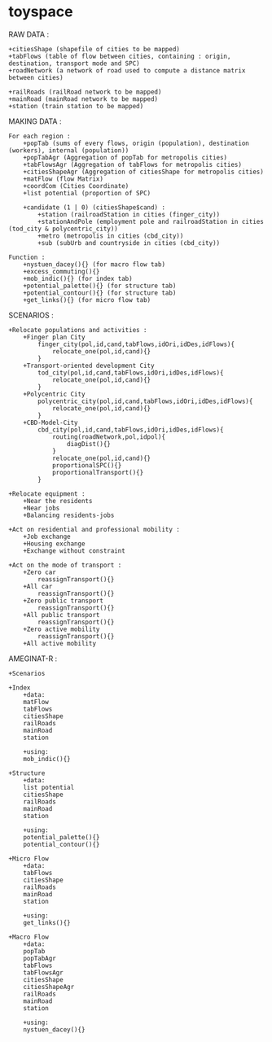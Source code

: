 # toyspace

RAW DATA :

	+citiesShape (shapefile of cities to be mapped)
	+tabFlows (table of flow between cities, containing : origin, destination, transport mode and SPC)
	+roadNetwork (a network of road used to compute a distance matrix between cities)

	+railRoads (railRoad network to be mapped)
	+mainRoad (mainRoad network to be mapped)
	+station (train station to be mapped)



MAKING DATA :

	For each region :
		+popTab (sums of every flows, origin (population), destination (workers), internal (population))
		+popTabAgr (Aggregation of popTab for metropolis cities)
		+tabFlowsAgr (Aggregation of tabFlows for metropolis cities)
		+citiesShapeAgr (Aggregation of citiesShape for metropolis cities)
		+matFlow (flow Matrix)
		+coordCom (Cities Coordinate)
		+list potential (proportion of SPC)
		
		+candidate (1 | 0) (citiesShape$cand) :
			+station (railroadStation in cities (finger_city))
			+stationAndPole (employment pole and railroadStation in cities (tod_city & polycentric_city))
			+metro (metropolis in cities (cbd_city))
			+sub (subUrb and countryside in cities (cbd_city))
	
	Function : 
		+nystuen_dacey(){} (for macro flow tab)
		+excess_commuting(){}
		+mob_indic(){} (for index tab)
		+potential_palette(){} (for structure tab)
		+potential_contour(){} (for structure tab)
		+get_links(){} (for micro flow tab)
		
		
		
SCENARIOS :

	+Relocate populations and activities :
		+Finger plan City
			finger_city(pol,id,cand,tabFlows,idOri,idDes,idFlows){
				relocate_one(pol,id,cand){}
			}
		+Transport-oriented development City
			tod_city(pol,id,cand,tabFlows,idOri,idDes,idFlows){
				relocate_one(pol,id,cand){}
			}
		+Polycentric City
			polycentric_city(pol,id,cand,tabFlows,idOri,idDes,idFlows){
				relocate_one(pol,id,cand){}
			}
		+CBD-Model-City
			cbd_city(pol,id,cand,tabFlows,idOri,idDes,idFlows){
				routing(roadNetwork,pol,idpol){
					diagDist(){}
				}
				relocate_one(pol,id,cand){}
				proportionalSPC(){}
				proportionalTransport(){}
			}

	+Relocate equipment :
		+Near the residents
		+Near jobs
		+Balancing residents-jobs

	+Act on residential and professional mobility :
		+Job exchange
		+Housing exchange
		+Exchange without constraint

	+Act on the mode of transport :
		+Zero car
			reassignTransport(){}
		+All car
			reassignTransport(){}
		+Zero public transport
			reassignTransport(){}
		+All public transport
			reassignTransport(){}
		+Zero active mobility
			reassignTransport(){}
		+All active mobility



AMEGINAT-R :
	
	+Scenarios

	+Index
		+data:
		matFlow
		tabFlows
		citiesShape	
		railRoads
		mainRoad
		station
		
		+using:
		mob_indic(){}	
	
	+Structure
		+data:	
		list potential	
		citiesShape
		railRoads
		mainRoad
		station
		
		+using:
		potential_palette(){}
		potential_contour(){}
	
	+Micro Flow
		+data:
		tabFlows
		citiesShape	
		railRoads
		mainRoad
		station
		
		+using:
		get_links(){}
	
	+Macro Flow
		+data:
		popTab
		popTabAgr
		tabFlows
		tabFlowsAgr
		citiesShape
		citiesShapeAgr	
		railRoads
		mainRoad
		station
		
		+using:
		nystuen_dacey(){}
